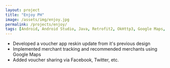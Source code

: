```yaml
---
layout: project
title: "Enjoy PH"
image: /assets/img/enjoy.jpg
permalink: /projects/enjoy/
tags: [Android, Android Studio, Java, Retrofit2, OkHttp3, Google Maps, Yasea]
---
```


- Developed a voucher app reskin update from it's previous design
- Implemented merchant tracking and recommended merchants using Google Maps
- Added voucher sharing via Facebook, Twitter, etc.
